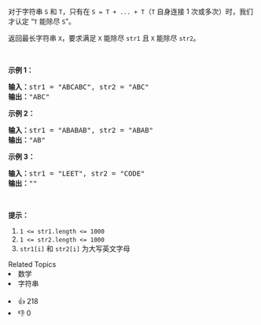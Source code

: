 <p>对于字符串 <code>S</code> 和 <code>T</code>，只有在 <code>S = T + ... + T</code>（<code>T</code> 自身连接 1 次或多次）时，我们才认定 “<code>T</code> 能除尽 <code>S</code>”。</p>

<p>返回最长字符串 <code>X</code>，要求满足 <code>X</code> 能除尽 <code>str1</code> 且 <code>X</code> 能除尽 <code>str2</code>。</p>

<p> </p>

<p><strong>示例 1：</strong></p>

<pre>
<strong>输入：</strong>str1 = "ABCABC", str2 = "ABC"
<strong>输出：</strong>"ABC"
</pre>

<p><strong>示例 2：</strong></p>

<pre>
<strong>输入：</strong>str1 = "ABABAB", str2 = "ABAB"
<strong>输出：</strong>"AB"
</pre>

<p><strong>示例 3：</strong></p>

<pre>
<strong>输入：</strong>str1 = "LEET", str2 = "CODE"
<strong>输出：</strong>""
</pre>

<p> </p>

<p><strong>提示：</strong></p>

<ol>
	<li><code>1 <= str1.length <= 1000</code></li>
	<li><code>1 <= str2.length <= 1000</code></li>
	<li><code>str1[i]</code> 和 <code>str2[i]</code> 为大写英文字母</li>
</ol>
<div><div>Related Topics</div><div><li>数学</li><li>字符串</li></div></div><br><div><li>👍 218</li><li>👎 0</li></div>